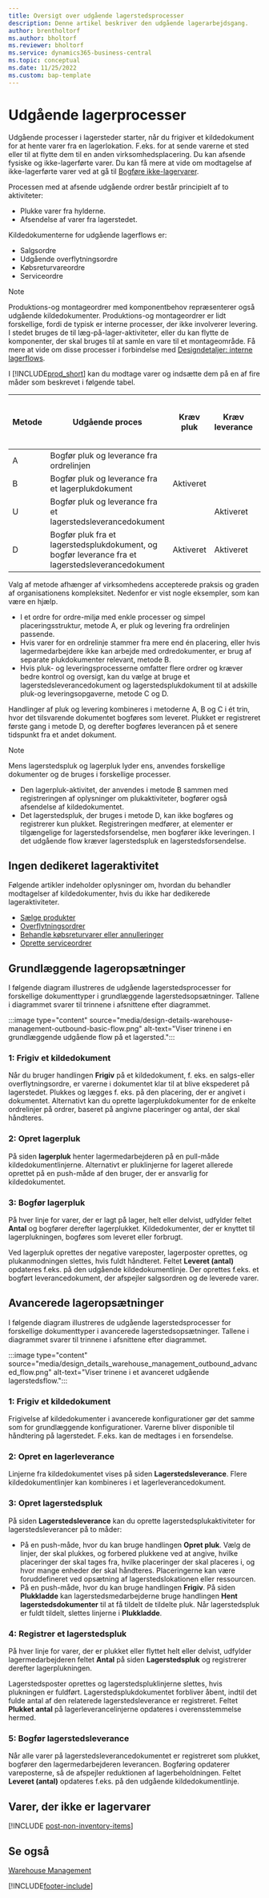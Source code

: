 ```yaml
---
title: Oversigt over udgående lagerstedsprocesser
description: Denne artikel beskriver den udgående lagerarbejdsgang.
author: brentholtorf
ms.author: bholtorf
ms.reviewer: bholtorf
ms.service: dynamics365-business-central
ms.topic: conceptual
ms.date: 11/25/2022
ms.custom: bap-template
---
```

# Udgående lagerprocesser

Udgående processer i lagersteder starter, når du frigiver et kildedokument for at hente varer fra en lagerlokation. F.eks. for at sende varerne et sted eller til at flytte dem til en anden virksomhedsplacering. Du kan afsende fysiske og ikke-lagerførte varer. Du kan få mere at vide om modtagelse af ikke-lagerførte varer ved at gå til [Bogføre ikke-lagervarer](#post-non-inventory-items). 

Processen med at afsende udgående ordrer består principielt af to aktiviteter:

* Plukke varer fra hylderne.
* Afsendelse af varer fra lagerstedet.

Kildedokumenterne for udgående lagerflows er:  

* Salgsordre  
* Udgående overflytningsordre  
* Købsreturvareordre  
* Serviceordre  

> [!NOTE]
> Produktions-og montageordrer med komponentbehov repræsenterer også udgående kildedokumenter. Produktions-og montageordrer er lidt forskellige, fordi de typisk er interne processer, der ikke involverer levering. I stedet bruges de til læg-på-lager-aktiviteter, eller du kan flytte de komponenter, der skal bruges til at samle en vare til et montageområde. Få mere at vide om disse processer i forbindelse med [Designdetaljer: interne lagerflows](design-details-internal-warehouse-flows.md).  

I [!INCLUDE[prod_short](includes/prod_short.md)] kan du modtage varer og indsætte dem på en af fire måder som beskrevet i følgende tabel.

|Metode|Udgående proces|Kræv pluk|Kræv leverance|Sværhedsgrad (få mere at vide på [Warehouse Management-oversigt](design-details-warehouse-management.md))|  
|------|----------------|-----|---------|-------------------------------------------------------------------------------------|  
|A|Bogfør pluk og leverance fra ordrelinjen|||Ingen dedikeret lageraktivitet.|  
|B|Bogfør pluk og leverance fra et lagerplukdokument|Aktiveret||Basis: Ordre for ordre.|  
|U|Bogfør pluk og leverance fra et lagerstedsleverancedokument||Aktiveret|Basis: Konsolideret modtagelse/levering for flere ordrer.|  
|D|Bogfør pluk fra et lagerstedsplukdokument, og bogfør leverance fra et lagerstedsleverancedokument|Aktiveret|Aktiveret|Avanceret|  

Valg af metode afhænger af virksomhedens accepterede praksis og graden af organisationens kompleksitet. Nedenfor er vist nogle eksempler, som kan være en hjælp.

* I et ordre for ordre-miljø med enkle processer og simpel placeringsstruktur, metode A, er pluk og levering fra ordrelinjen passende.
* Hvis varer for en ordrelinje stammer fra mere end én placering, eller hvis lagermedarbejdere ikke kan arbejde med ordredokumenter, er brug af separate plukdokumenter relevant, metode B.
* Hvis pluk- og leveringsprocesserne omfatter flere ordrer og kræver bedre kontrol og oversigt, kan du vælge at bruge et lagerstedsleverancedokument og lagerstedsplukdokument til at adskille pluk-og leveringsopgaverne, metode C og D.  

Handlinger af pluk og levering kombineres i metoderne A, B og C i ét trin, hvor det tilsvarende dokumentet bogføres som leveret. Plukket er registreret første gang i metode D, og derefter bogføres leverancen på et senere tidspunkt fra et andet dokument.

> [!NOTE]
> Mens lagerstedspluk og lagerpluk lyder ens, anvendes forskellige dokumenter og de bruges i forskellige processer.
> * Den lagerpluk-aktivitet, der anvendes i metode B sammen med registreringen af oplysninger om plukaktiviteter, bogfører også afsendelse af kildedokumentet.
> * Det lagerstedspluk, der bruges i metode D, kan ikke bogføres og registrerer kun plukket. Registreringen medfører, at elementer er tilgængelige for lagerstedsforsendelse, men bogfører ikke leveringen. I det udgående flow kræver lagerstedspluk en lagerstedsforsendelse.

## Ingen dedikeret lageraktivitet

Følgende artikler indeholder oplysninger om, hvordan du behandler modtagelser af kildedokumenter, hvis du ikke har dedikerede lageraktiviteter.

* [Sælge produkter](sales-how-sell-products.md)
* [Overflytningsordrer](inventory-how-transfer-between-locations.md)
* [Behandle købsreturvarer eller annulleringer](purchasing-how-process-purchase-returns-cancellations.md)
* [Oprette serviceordrer](service-how-to-create-service-orders.md)

## Grundlæggende lageropsætninger

I følgende diagram illustreres de udgående lagerstedsprocesser for forskellige dokumenttyper i grundlæggende lagerstedsopsætninger. Tallene i diagrammet svarer til trinnene i afsnittene efter diagrammet.  

:::image type="content" source="media/design-details-warehouse-management-outbound-basic-flow.png" alt-text="Viser trinene i en grundlæggende udgående flow på et lagersted.":::

### 1: Frigiv et kildedokument

Når du bruger handlingen **Frigiv** på et kildedokument, f. eks. en salgs-eller overflytningsordre, er varerne i dokumentet klar til at blive ekspederet på lagerstedet. Plukkes og lægges f. eks. på den placering, der er angivet i dokumentet. Alternativt kan du oprette lagerplukdokumenter for de enkelte ordrelinjer på ordrer, baseret på angivne placeringer og antal, der skal håndteres.  

### 2: Opret lagerpluk

På siden **lagerpluk** henter lagermedarbejderen på en pull-måde kildedokumentlinjerne. Alternativt er pluklinjerne for lageret allerede oprettet på en push-måde af den bruger, der er ansvarlig for kildedokumentet.  

### 3: Bogfør lagerpluk

På hver linje for varer, der er lagt på lager, helt eller delvist, udfylder feltet **Antal** og bogfører derefter lagerplukket. Kildedokumenter, der er knyttet til lagerplukningen, bogføres som leveret eller forbrugt.  

Ved lagerpluk oprettes der negative vareposter, lagerposter oprettes, og plukanmodningen slettes, hvis fuldt håndteret. Feltet **Leveret (antal)** opdateres f.eks. på den udgående kildedokumentlinje. Der oprettes f.eks. et bogført leverancedokument, der afspejler salgsordren og de leverede varer.  

## Avancerede lageropsætninger

I følgende diagram illustreres de udgående lagerstedsprocesser for forskellige dokumenttyper i avancerede lagerstedsopsætninger. Tallene i diagrammet svarer til trinnene i afsnittene efter diagrammet.  

:::image type="content" source="media/design_details_warehouse_management_outbound_advanced_flow.png" alt-text="Viser trinene i et avanceret udgående lagerstedsflow.":::

### 1: Frigiv et kildedokument

Frigivelse af kildedokumenter i avancerede konfigurationer gør det samme som for grundlæggende konfigurationer. Varerne bliver disponible til håndtering på lagerstedet. F.eks. kan de medtages i en forsendelse.  

### 2: Opret en lagerleverance

Linjerne fra kildedokumentet vises på siden **Lagerstedsleverance**. Flere kildedokumentlinjer kan kombineres i et lagerleverancedokument.  

### 3: Opret lagerstedspluk

På siden **Lagerstedsleverance** kan du oprette lagerstedsplukaktiviteter for lagerstedsleverancer på to måder:

- På en push-måde, hvor du kan bruge handlingen **Opret pluk**. Vælg de linjer, der skal plukkes, og forbered plukkene ved at angive, hvilke placeringer der skal tages fra, hvilke placeringer der skal placeres i, og hvor mange enheder der skal håndteres. Placeringerne kan være foruddefineret ved opsætning af lagerstedslokationen eller ressourcen.
- På en push-måde, hvor du kan bruge handlingen **Frigiv**. På siden **Plukkladde** kan lagerstedsmedarbejderne bruge handlingen **Hent lagerstedsdokumenter** til at få tildelt de tildelte pluk. Når lagerstedspluk er fuldt tildelt, slettes linjerne i **Plukkladde**.

### 4: Registrer et lagerstedspluk

På hver linje for varer, der er plukket eller flyttet helt eller delvist, udfylder lagermedarbejderen feltet **Antal** på siden **Lagerstedspluk** og registrerer derefter lagerplukningen.

Lagerstedsposter oprettes og lagerstedspluklinjerne slettes, hvis plukningen er fuldført. Lagerstedsplukdokumentet forbliver åbent, indtil det fulde antal af den relaterede lagerstedsleverance er registreret. Feltet **Plukket antal** på lagerleverancelinjerne opdateres i overensstemmelse hermed.  

### 5: Bogfør lagerstedsleverance

Når alle varer på lagerstedsleverancedokumentet er registreret som plukket, bogfører den lagermedarbejderen leverancen. Bogføring opdaterer vareposterne, så de afspejler reduktionen af lagerbeholdningen. Feltet **Leveret (antal)** opdateres f.eks. på den udgående kildedokumentlinje.  

## Varer, der ikke er lagervarer

[!INCLUDE [post-non-inventory-items](includes/post-non-inventory-items.md)]

## Se også

[Warehouse Management](design-details-warehouse-management.md)  

[!INCLUDE[footer-include](includes/footer-banner.md)]
